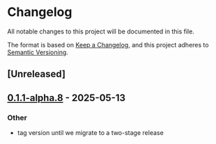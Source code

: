 # Changelog

All notable changes to this project will be documented in this file.

The format is based on [Keep a Changelog](https://keepachangelog.com/en/1.0.0/),
and this project adheres to [Semantic Versioning](https://semver.org/spec/v2.0.0.html).

## [Unreleased]

## [0.1.1-alpha.8](https://github.com/flashbots/contender/releases/tag/contender_core-v0.1.1-alpha.8) - 2025-05-13

### Other

- tag version until we migrate to a two-stage release
